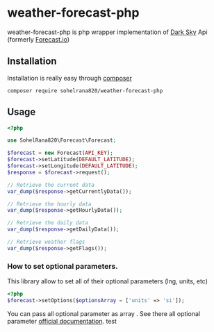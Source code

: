 # weather-forecast-php
weather-forecast-php is php wrapper implementation of [Dark Sky](https://darksky.net) Api (formerly [Forecast.io](http://forecast.io))

## Installation
Installation is really easy through [composer](http://getcomposer.org)
```
composer require sohelrana820/weather-forecast-php
```

## Usage

```php
<?php

use SohelRana820\Forecast\Forecast;

$forecast = new Forecast(API_KEY);
$forecast->setLatitude(DEFAULT_LATITUDE);
$forecast->setLongitude(DEFAULT_LATITUDE);
$response = $forecast->request();

// Retrieve the current data
var_dump($response->getCurrentlyData());

// Retrieve the hourly data
var_dump($response->getHourlyData());

// Retrieve the daily data
var_dump($response->getDailyData());

// Retrieve weather flags
var_dump($response->getFlags());

 ```
 
### How to set optional parameters.
 
This library allow to set all of their optional parameters (lng, units, etc)
 ```php
 <?php
 $forecast->setOptions($optionsArray = ['units' => 'si']);
 ```
 You can pass all optional parameter as array . See there all optional parameter [official documentation](https://darksky.net/dev/docs).
 test

